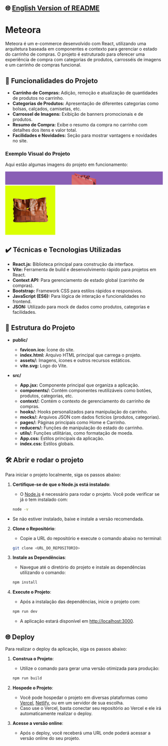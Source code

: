 ## 🌐 [English Version of README](README_EN.md)

# Meteora

Meteora é um e-commerce desenvolvido com React, utilizando uma arquitetura baseada em componentes e contexto para gerenciar o estado do carrinho de compras. O projeto é estruturado para oferecer uma experiência de compra com categorias de produtos, carrosséis de imagens e um carrinho de compras funcional.

## 🔨 Funcionalidades do Projeto

- **Carrinho de Compras:** Adição, remoção e atualização de quantidades de produtos no carrinho.
- **Categorias de Produtos:** Apresentação de diferentes categorias como bolsas, calçados, camisetas, etc.
- **Carrossel de Imagens:** Exibição de banners promocionais e de produtos.
- **Resumo de Compra:** Exibe o resumo da compra no carrinho com detalhes dos itens e valor total.
- **Facilidades e Novidades:** Seção para mostrar vantagens e novidades no site.

### Exemplo Visual do Projeto

Aqui estão algumas imagens do projeto em funcionamento:

![Banner Carrinho](public/assets/images/banner-carrinho.png)
![Categorias](public/assets/images/categorias/categoria-bolsa.png)

## ✔️ Técnicas e Tecnologias Utilizadas

- **React.js:** Biblioteca principal para construção da interface.
- **Vite:** Ferramenta de build e desenvolvimento rápido para projetos em React.
- **Context API:** Para gerenciamento de estado global (carrinho de compras).
- **Bootstrap:** Framework CSS para estilos rápidos e responsivos.
- **JavaScript (ES6):** Para lógica de interação e funcionalidades no frontend.
- **JSON:** Utilizado para mock de dados como produtos, categorias e facilidades.

## 📁 Estrutura do Projeto

- **public/**
  - **favicon.ico:** Ícone do site.
  - **index.html:** Arquivo HTML principal que carrega o projeto.
  - **assets/:** Imagens, ícones e outros recursos estáticos.
  - **vite.svg:** Logo do Vite.
  
- **src/**
  - **App.jsx:** Componente principal que organiza a aplicação.
  - **components/:** Contém componentes reutilizáveis como botões, produtos, categorias, etc.
  - **context/:** Contém o contexto de gerenciamento do carrinho de compras.
  - **hooks/:** Hooks personalizados para manipulação do carrinho.
  - **mocks/:** Arquivos JSON com dados fictícios (produtos, categorias).
  - **pages/:** Páginas principais como Home e Carrinho.
  - **reducers/:** Funções de manipulação do estado do carrinho.
  - **utils/:** Funções utilitárias, como formatação de moeda.
  - **App.css:** Estilos principais da aplicação.
  - **index.css:** Estilos globais.

## 🛠️ Abrir e rodar o projeto

Para iniciar o projeto localmente, siga os passos abaixo:

1. **Certifique-se de que o Node.js está instalado**:
   - O [Node.js](https://nodejs.org/) é necessário para rodar o projeto. Você pode verificar se já o tem instalado com:

   ```bash
   node -v
   ```

- Se não estiver instalado, baixe e instale a versão recomendada.

2. **Clone o Repositório**:
    - Copie a URL do repositório e execute o comando abaixo no terminal:

   ```bash
   git clone <URL_DO_REPOSITORIO>
   ```

3. **Instale as Dependências**:
    - Navegue até o diretório do projeto e instale as dependências utilizando o comando:

   ```bash
   npm install
   ```

4. **Execute o Projeto**:
    - Após a instalação das dependências, inicie o projeto com:

   ```bash
   npm run dev
   ```

    - A aplicação estará disponível em [http://localhost:3000](http://localhost:3000).

## 🌐 Deploy

Para realizar o deploy da aplicação, siga os passos abaixo:

1. **Construa o Projeto**:
    - Utilize o comando para gerar uma versão otimizada para produção:

   ```bash
   npm run build
   ```

2. **Hospede o Projeto**:
    - Você pode hospedar o projeto em diversas plataformas como [Vercel](https://vercel.com/), [Netlify](https://www.netlify.com/), ou em um servidor de sua escolha.
    - Caso use o Vercel, basta conectar seu repositório ao Vercel e ele irá automaticamente realizar o deploy.

3. **Acesse a versão online**:
    - Após o deploy, você receberá uma URL onde poderá acessar a versão online do seu projeto.
